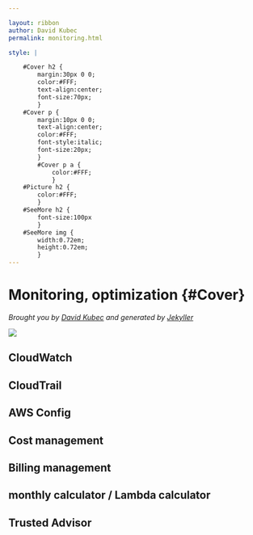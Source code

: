 ```yaml
---

layout: ribbon
author: David Kubec
permalink: monitoring.html

style: |

    #Cover h2 {
        margin:30px 0 0;
        color:#FFF;
        text-align:center;
        font-size:70px;
        }
    #Cover p {
        margin:10px 0 0;
        text-align:center;
        color:#FFF;
        font-style:italic;
        font-size:20px;
        }
        #Cover p a {
            color:#FFF;
            }
    #Picture h2 {
        color:#FFF;
        }
    #SeeMore h2 {
        font-size:100px
        }
    #SeeMore img {
        width:0.72em;
        height:0.72em;
        }
---
```


# Monitoring, optimization {#Cover}

*Brought you by [David Kubec](https://vsechnovcloudu.github.io/website/) and generated by [Jekyller](https://github.com/shower/jekyller)*

![](img/corpident/cover.jpg)
<!-- photo by unsplash -->

## CloudWatch

## CloudTrail

## AWS Config

## Cost management

## Billing management

## monthly calculator / Lambda calculator

## Trusted Advisor

